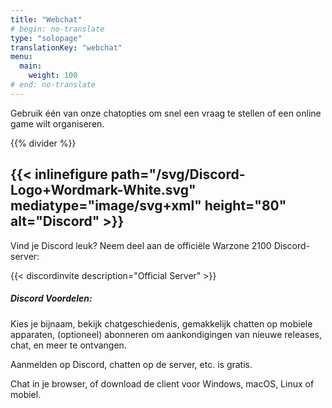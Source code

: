 ```yaml
---
title: "Webchat"
# begin: no-translate
type: "solopage"
translationKey: "webchat"
menu:
  main:
    weight: 100
# end: no-translate
---
```


Gebruik één van onze chatopties om snel een vraag te stellen of een online game wilt organiseren.

{{% divider %}}

## {{< inlinefigure path="/svg/Discord-Logo+Wordmark-White.svg" mediatype="image/svg+xml" height="80" alt="Discord" >}}

Vind je Discord leuk? Neem deel aan de officiële Warzone 2100 Discord-server:

{{< discordinvite description="Official Server" >}}

##### Discord Voordelen:

Kies je bijnaam, bekijk chatgeschiedenis, gemakkelijk chatten op mobiele apparaten, (optioneel) abonneren om aankondigingen van nieuwe releases, chat, en meer te ontvangen.

Aanmelden op Discord, chatten op de server, etc. is gratis.

Chat in je browser, of download de client voor Windows, macOS, Linux of mobiel.
